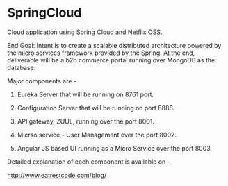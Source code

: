 # SpringCloud
Cloud application using Spring Cloud and Netflix OSS.

End Goal: Intent is to create a scalable distributed architecture powered by the micro services framework provided by the Spring. At the end, deliverable will be a b2b commerce portal running over MongoDB as the database.

Major components are -

1. Eureka Server that will be running on 8761 port.

2. Configuration Server that will be running on port 8888.

3. API gateway, ZUUL, running over the port 8001.

4. Micrso service - User Management over the port 8002.

5. Angular JS based UI running as a Micro Service over the port 8003.

Detailed explanation of each component is available on -

http://www.eatrestcode.com/blog/
